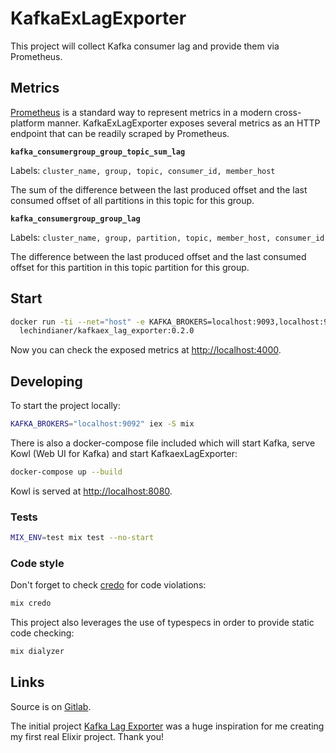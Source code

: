 # KafkaExLagExporter

This project will collect Kafka consumer lag and provide them via Prometheus.

## Metrics

[Prometheus](https://prometheus.io/) is a standard way to represent metrics in a modern cross-platform manner. 
KafkaExLagExporter exposes several metrics as an HTTP endpoint that can be readily scraped by Prometheus.

**`kafka_consumergroup_group_topic_sum_lag`**

Labels: `cluster_name, group, topic, consumer_id, member_host`

The sum of the difference between the last produced offset and the last consumed offset of all partitions in this
topic for this group.

**`kafka_consumergroup_group_lag`**

Labels: `cluster_name, group, partition, topic, member_host, consumer_id`

The difference between the last produced offset and the last consumed offset for this partition in this topic
partition for this group.

## Start

```bash
docker run -ti --net="host" -e KAFKA_BROKERS=localhost:9093,localhost:9094,localhost:9095 -p 4000:4000 \
  lechindianer/kafkaex_lag_exporter:0.2.0
```

Now you can check the exposed metrics at [http://localhost:4000](http://localhost:4000).

## Developing

To start the project locally:

```bash
KAFKA_BROKERS="localhost:9092" iex -S mix 
```

There is also a docker-compose file included which will start Kafka, serve Kowl (Web UI for Kafka) and start
KafkaexLagExporter:

```bash 
docker-compose up --build
```

Kowl is served at [http://localhost:8080](http://localhost:8080).

### Tests

```bash
MIX_ENV=test mix test --no-start
```

###  Code style

Don't forget to check [credo](https://hexdocs.pm/credo/overview.html) for code violations:

```bash
mix credo
```

This project also leverages the use of typespecs in order to provide static code checking:

```bash
mix dialyzer
```

## Links

Source is on [Gitlab](https://gitlab.com/lechindianer/kafkaex-lag-exporter).

The initial project [Kafka Lag Exporter](https://github.com/seglo/kafka-lag-exporter) was a huge inspiration for me
creating my first real Elixir project. Thank you!

